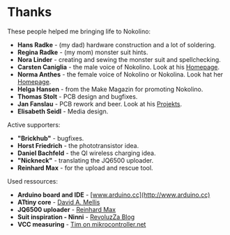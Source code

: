 # Thanks

These people helped me bringing life to Nokolino:  
  
- **Hans Radke** - (my dad) hardware construction and a lot of soldering.
- **Regina Radke** - (my mom) monster suit hints.  
- **Nora Linder** - creating and sewing the monster suit and spellchecking.
- **Carsten Caniglia** - the male voice of Nokolino. Look at his [Homepage](http://www.carstencaniglia.com).  
- **Norma Anthes** - the female voice of Nokolino or Nokolina. Look hat her [Homepage](http://norma-anthes.de).  
- **Helga Hansen** - from the Make Magazin for promoting Nokolino.  
- **Thomas Stolt** - PCB design and bugfixes.  
- **Jan Fanslau** - PCB rework and beer. Look at his [Projekts](https://janfanslau.com).  
- **Elisabeth Seidl** - Media design.  
  
Active supporters:  

- **"Brickhub"** - bugfixes.  
- **Horst Friedrich** - the phototransistor idea.  
- **Daniel Bachfeld** - the QI wireless charging idea.  
- **"Nickneck"** - translating the JQ6500 uploader.  
- **Reinhard Max** - for the upload and rescue tool.  
  
Used ressources:  

- **Arduino board and IDE** - [www.arduino.cc](http://www.arduino.cc)  
- **ATtiny core** - [David A. Mellis](https://github.com/damellis)  
- **JQ6500 uploader** - [Reinhard Max](http://chiselapp.com/user/rmax/repository/jq6500)  
- **Suit inspiration - Ninni** - [RevoluzZa Blog](http://blog.revoluzzza.com/2009/02/25/tutorial-hopw-to-sew-a-revoluzzzionary-monster-wie-man-ein-revoluzzzionares-monster-naht/)  
- **VCC measuring** - [Tim on mikrocontroller.net](https://www.mikrocontroller.net/topic/315667)  
